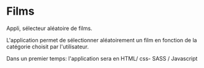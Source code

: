 # Films

Appli, sélecteur aléatoire de films.

L'application permet de sélectionner aléatoirement un film en fonction de la catégorie choisit par l'utilisateur. 

Dans un premier temps: l'application sera en HTML/ css- SASS / Javascript
